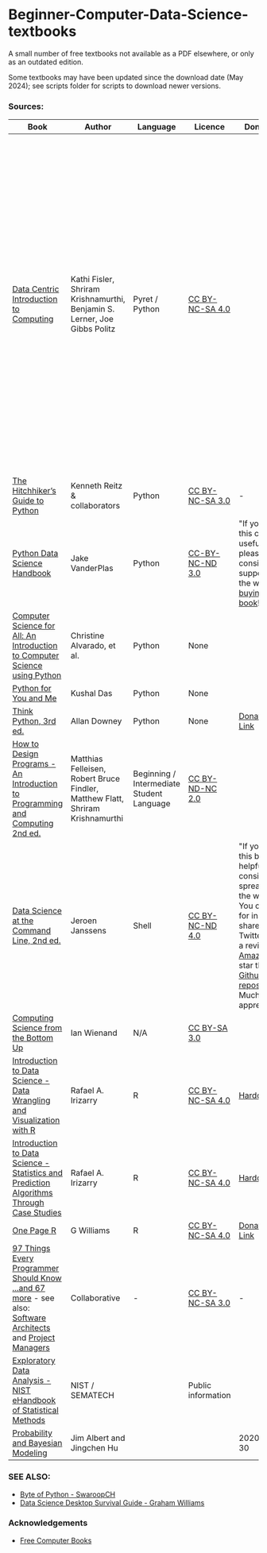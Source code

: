 # Beginner-Computer-Data-Science-textbooks
A small number of free textbooks not available as a PDF elsewhere, or only as an outdated edition.

Some textbooks may have been updated since the download date (May 2024); see scripts folder for scripts to download newer versions.

### Sources:
|Book|Author|Language|Licence|Donations|Notes|Date|
|----|------|--------|-------|---------|-----|----|
|[Data Centric Introduction to Computing](https://dcic-world.org/)|Kathi Fisler, Shriram Krishnamurthi, Benjamin S. Lerner, Joe Gibbs Politz|Pyret / Python|[CC BY-NC-SA 4.0](https://creativecommons.org/licenses/by-nc-sa/4.0/)||"Unlike some other textbooks, this... has the flow of a conversation... We will include mistakes... Including mistakes makes it impossible for you to read passively: you must instead engage with the material, because you can never be sure of the veracity of what you’re reading... and it makes the book a poor reference guide (you can’t open up to a random page and be sure what it says is correct)"|
|[The Hitchhiker’s Guide to Python](https://docs.python-guide.org/)|Kenneth Reitz & collaborators|Python|[CC BY-NC-SA 3.0](https://creativecommons.org/licenses/by-nc-sa/3.0/)|-|
|[Python Data Science Handbook](https://jakevdp.github.io/PythonDataScienceHandbook)|Jake VanderPlas|Python|[CC-BY-NC-ND 3.0](https://creativecommons.org/licenses/by-nc-nd/3.0/us/legalcode)|"If you find this content useful, please consider supporting the work by [buying the book](http://shop.oreilly.com/product/0636920034919.do)!"|
|[Computer Science for All: An Introduction to Computer Science using Python](https://web.archive.org/web/20190910144836/https://www.cs.hmc.edu/csforallbook/Introduction/Introduction.html)|Christine Alvarado, et al.|Python|None||
|[Python for You and Me](https://pymbook.readthedocs.io/en/latest/)|Kushal Das|Python|None||
|[Think Python, 3rd ed.](https://allendowney.github.io/ThinkPython/)|Allan Downey|Python|None|[Donation Link](https://www.paypal.com/webapps/shoppingcart?flowlogging_id=f64639802d5cf&mfid=1717449721982_f64639802d5cf#/checkout/openButton)|
|[How to Design Programs - An Introduction to Programming and Computing 2nd ed.](http://htdp.org)|Matthias Felleisen, Robert Bruce Findler, Matthew Flatt, Shriram Krishnamurthi|Beginning / Intermediate Student Language|[CC BY-ND-NC 2.0](http://creativecommons.org/licenses/by-nc-nd/2.0/legalcode)|
|[Data Science at the Command Line, 2nd ed.](https://jeroenjanssens.com/dsatcl/)|Jeroen Janssens|Shell|[CC BY-NC-ND 4.0](https://creativecommons.org/licenses/by-nc-nd/4.0/)|"If you find this book helpful, consider spreading the word! You could, for instance, share it on Twitter, write a review on [Amazon](https://www.amazon.com/Data-Science-Command-Line-Explore-dp-1492087912/dp/1492087912), or star the [Github repository](https://github.com/jeroenjanssens/data-science-at-the-command-line). Much appreciated!"|
|[Computing Science from the Bottom Up](https://www.bottomupcs.com)|Ian Wienand|N/A|[CC BY-SA 3.0](http://creativecommons.org/licenses/by-sa/3.0/)||
|[Introduction to Data Science - Data Wrangling and Visualization with R](https://rafalab.dfci.harvard.edu/dsbook-part-1/)|Rafael A. Irizarry|R|[CC BY-NC-SA 4.0](https://creativecommons.org/licenses/by-nc-sa/4.0)|[Hardcopy](https://www.routledge.com/Introduction-to-Data-Science-Data-Analysis-and-Prediction-Algorithms-with/Irizarry/p/book/9780367357986?utm_source=author&utm_medium=shared_link&utm_campaign=B043135_jm1_5ll_6rm_t081_1al_introductiontodatascienceauthorshare)|
|[Introduction to Data Science - Statistics and Prediction Algorithms Through Case Studies](https://rafalab.dfci.harvard.edu/dsbook-part-2/)|Rafael A. Irizarry|R|[CC BY-NC-SA 4.0](https://creativecommons.org/licenses/by-nc-sa/4.0)|[Hardcopy](https://www.routledge.com/Introduction-to-Data-Science-Data-Analysis-and-Prediction-Algorithms-with/Irizarry/p/book/9780367357986?utm_source=author&utm_medium=shared_link&utm_campaign=B043135_jm1_5ll_6rm_t081_1al_introductiontodatascienceauthorshare)|
|[One Page R](https://togaware.com/onepager.html)|G Williams|R|[CC BY-NC-SA 4.0](https://creativecommons.org/licenses/by-nc-sa/4.0/)|[Donation Link](https://www.paypal.com/webapps/shoppingcart?flowlogging_id=f680524b8a0a8&mfid=1717449608856_f680524b8a0a8#/checkout/openButton)|
|[97 Things Every Programmer Should Know](https://github.com/97-things/97-things-every-programmer-should-know) [...and 67 more](https://web.archive.org/web/20180306024034/http://programmer.97things.oreilly.com/wiki/index.php/Other_Edited_Contributions) - see also: [Software Architects](https://web.archive.org/web/20180306024034/http://oreilly.com/catalog/9780596522698/) and [Project Managers](https://web.archive.org/web/20180306024034/http://oreilly.com/catalog/9780596804169/)|Collaborative|-|[CC BY-NC-SA 3.0](http://creativecommons.org/licenses/by-nc-sa/3.0/)|-|
|[Exploratory Data Analysis - NIST eHandbook of Statistical Methods](https://www.itl.nist.gov/div898/handbook/)|NIST / SEMATECH||Public information|||Oct 2023|
|[Probability and Bayesian Modeling](https://bayesball.github.io/BOOK/probability-a-measurement-of-uncertainty.html)|Jim Albert and Jingchen Hu|||2020-07-30|

### SEE ALSO:
- [Byte of Python - SwaroopCH](https://python.swaroopch.com/)
- [Data Science Desktop Survival Guide - Graham Williams](https://survivor.togaware.com/datascience/)


### Acknowledgements
- [Free Computer Books](https://freecomputerbooks.com/CS-for-All.html)

